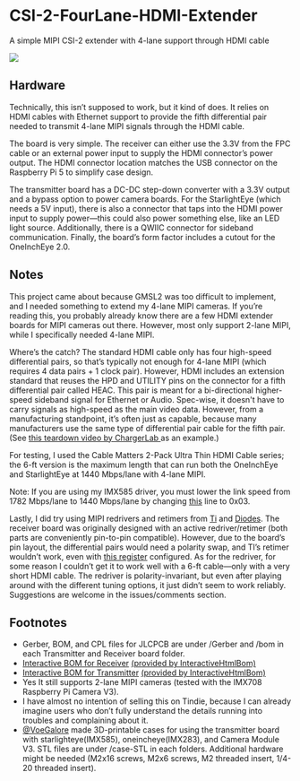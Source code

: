 # CSI-2-FourLane-HDMI-Extender
A simple MIPI CSI-2 extender with 4-lane support through HDMI cable

![](https://github.com/will127534/CSI-2-FourLane-HDMI-Extender/blob/main/Images/_DSC7815.jpg)

## Hardware
Technically, this isn’t supposed to work, but it kind of does. It relies on HDMI cables with Ethernet support to provide the fifth differential pair needed to transmit 4-lane MIPI signals through the HDMI cable.

The board is very simple. The receiver can either use the 3.3V from the FPC cable or an external power input to supply the HDMI connector’s power output. The HDMI connector location matches the USB connector on the Raspberry Pi 5 to simplify case design.

The transmitter board has a DC-DC step-down converter with a 3.3V output and a bypass option to power camera boards. For the StarlightEye (which needs a 5V input), there is also a connector that taps into the HDMI power input to supply power—this could also power something else, like an LED light source. Additionally, there is a QWIIC connector for sideband communication. Finally, the board’s form factor includes a cutout for the OneInchEye 2.0.

## Notes

This project came about because GMSL2 was too difficult to implement, and I needed something to extend my 4-lane MIPI cameras. If you’re reading this, you probably already know there are a few HDMI extender boards for MIPI cameras out there. However, most only support 2-lane MIPI, while I specifically needed 4-lane MIPI.

Where’s the catch? The standard HDMI cable only has four high-speed differential pairs, so that’s typically not enough for 4-lane MIPI (which requires 4 data pairs + 1 clock pair). However, HDMI includes an extension standard that reuses the HPD and UTILITY pins on the connector for a fifth differential pair called HEAC. This pair is meant for a bi-directional higher-speed sideband signal for Ethernet or Audio. Spec-wise, it doesn't have to carry signals as high-speed as the main video data. However, from a manufacturing standpoint, it’s often just as capable, because many manufacturers use the same type of differential pair cable for the fifth pair. (See [this teardown video by ChargerLab ](https://www.youtube.com/watch?v=UTeQvG3jk0k) as an example.)

For testing, I used the Cable Matters 2-Pack Ultra Thin HDMI Cable series; the 6-ft version is the maximum length that can run both the OneInchEye and StarlightEye at 1440 Mbps/lane with 4-lane MIPI.

Note: If you are using my IMX585 driver, you must lower the link speed from 1782 Mbps/lane to 1440 Mbps/lane by changing [this](https://github.com/will127534/imx585-v4l2-driver/blob/main/imx585.c#L210) line to 0x03.

Lastly, I did try using MIPI redrivers and retimers from [Ti](https://www.ti.com/product/SN65DPHY440SS) and [Diodes](https://www.diodes.com/part/view/PI2MEQX2505). The receiver board was originally designed with an active redriver/retimer (both parts are conveniently pin-to-pin compatible). However, due to the board’s pin layout, the differential pairs would need a polarity swap, and TI’s retimer wouldn’t work, even with [this register](https://e2e.ti.com/support/interface-group/interface/f/interface-forum/1187578/sn65dphy440ss-in-a-csi-application-is-it-possible-to-invert-n-and-p-on-both-sides-of-the-chip-except-for-the-clk) configured. As for the redriver, for some reason I couldn’t get it to work well with a 6-ft cable—only with a very short HDMI cable. The redriver is polarity-invariant, but even after playing around with the different tuning options, it just didn’t seem to work reliably. Suggestions are welcome in the issues/comments section.

## Footnotes

* Gerber, BOM, and CPL files for JLCPCB are under /Gerber and /bom in each Transmitter and Receiver board folder.
* [Interactive BOM for Receiver](https://htmlpreview.github.io/?https://github.com/will127534/CSI-2-FourLane-HDMI-Extender/blob/main/Receiver/bom/ibom.html) [(provided by InteractiveHtmlBom)
](https://github.com/openscopeproject/InteractiveHtmlBom)
* [Interactive BOM for Transmitter](https://htmlpreview.github.io/?https://github.com/will127534/CSI-2-FourLane-HDMI-Extender/blob/main/Transmitter/bom/ibom.html) [(provided by InteractiveHtmlBom)
](https://github.com/openscopeproject/InteractiveHtmlBom)
* Yes It still supports 2-lane MIPI cameras (tested with the IMX708 Raspberry Pi Camera V3).
* I have almost no intention of selling this on Tindie, because I can already imagine users who don’t fully understand the details running into troubles and complaining about it.
* [@VoeGalore](https://github.com/VoeGalore/CSI-2-FourLane-HDMI-Extender) made 3D-printable cases for using the transmitter board with starlighteye(IMX585), oneincheye(IMX283), and Camera Module V3. STL files are under /case-STL in each folders. Additional hardware might be needed (M2x16 screws, M2x6 screws, M2 threaded insert, 1/4-20 threaded insert).
